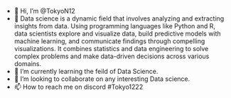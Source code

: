 - 👋 Hi, I’m @TokyoN12
- 👀 Data science is a dynamic field that involves analyzing and extracting insights from data. Using programming languages like Python and R, data scientists explore and visualize data, build predictive models with machine learning, and communicate findings through compelling visualizations. It combines statistics and data engineering to solve complex problems and make data-driven decisions across various domains.
- 🌱 I’m currently learning the feild of Data Science.
- 💞️ I’m looking to collaborate on any interesting Data science.
- 📫 How to reach me on discord #Tokyo1222
<!---
Tokyo-The-skater/Tokyo-The-skater is a ✨ special ✨ repository because its `README.md` (this file) appears on your GitHub profile.
You can click the Preview link to take a look at your changes.
--->
